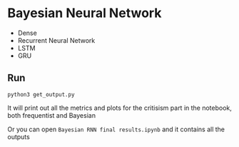 # Bayesian Neural Network

- Dense
- Recurrent Neural Network
- LSTM
- GRU

## Run

```
python3 get_output.py
```

It will print out all the metrics and plots for the critisism part in the notebook, both frequentist and Bayesian

Or you can open `Bayesian RNN final results.ipynb` and it contains all the outputs